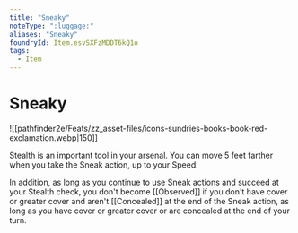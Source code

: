 ```yaml
---
title: "Sneaky"
noteType: ":luggage:"
aliases: "Sneaky"
foundryId: Item.esvSXFzMDDT6kQ1o
tags:
  - Item
---
```


# Sneaky
![[pathfinder2e/Feats/zz_asset-files/icons-sundries-books-book-red-exclamation.webp|150]]

Stealth is an important tool in your arsenal. You can move 5 feet farther when you take the Sneak action, up to your Speed.

In addition, as long as you continue to use Sneak actions and succeed at your Stealth check, you don't become [[Observed]] if you don't have cover or greater cover and aren't [[Concealed]] at the end of the Sneak action, as long as you have cover or greater cover or are concealed at the end of your turn.

